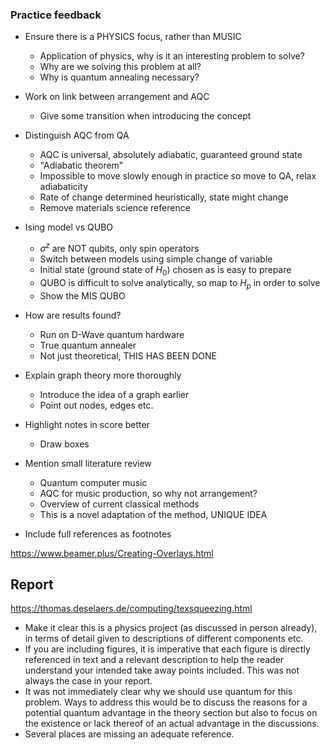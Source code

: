 ### Practice feedback

- Ensure there is a PHYSICS focus, rather than MUSIC
    - Application of physics, why is it an interesting problem to solve?
    - Why are we solving this problem at all?
    - Why is quantum annealing necessary?

- Work on link between arrangement and AQC
    - Give some transition when introducing the concept

- Distinguish AQC from QA
    - AQC is universal, absolutely adiabatic, guaranteed ground state
    - "Adiabatic theorem"
    - Impossible to move slowly enough in practice so move to QA, relax adiabaticity
    - Rate of change determined heuristically, state might change
    - Remove materials science reference

- Ising model vs QUBO
    - $\sigma^z$ are NOT qubits, only spin operators
    - Switch between models using simple change of variable
    - Initial state (ground state of $H_0$) chosen as is easy to prepare
    - QUBO is difficult to solve analytically, so map to $H_p$ in order to solve
    - Show the MIS QUBO

- How are results found?
    - Run on D-Wave quantum hardware
    - True quantum annealer
    - Not just theoretical, THIS HAS BEEN DONE

- Explain graph theory more thoroughly
    - Introduce the idea of a graph earlier
    - Point out nodes, edges etc.

- Highlight notes in score better
    - Draw boxes

- Mention small literature review
    - Quantum computer music
    - AQC for music production, so why not arrangement?
    - Overview of current classical methods
    - This is a novel adaptation of the method, UNIQUE IDEA

- Include full references as footnotes

https://www.beamer.plus/Creating-Overlays.html

## Report

https://thomas.deselaers.de/computing/texsqueezing.html

- Make it clear this is a physics project (as discussed in person already), in terms of detail given to descriptions of different components etc. 
- If you are including figures, it is imperative that each figure is directly referenced in text and a relevant description to help the reader understand your intended take away points included. This was not always the case in your report.  
- It was not immediately clear why we should use quantum for this problem. Ways to address this would be to discuss the reasons for a potential quantum advantage in the theory section but also to focus on the existence or lack thereof of an actual advantage in the discussions. 
- Several places are missing an adequate reference.

